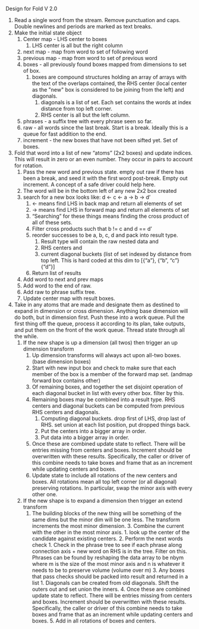 Design for Fold V 2.0

1. Read a single word from the stream. Remove punctuation and caps. Double newlines and periods are marked as text breaks.
2. Make the initial state object
    1. Center map - LHS center to boxes
        1. LHS center is all but the right column
    2. next map - map from word to set of following word
    3. previous map - map from word to set of previous word
    4. boxes - all previously found boxes mapped from dimensions to set of box.
        1. boxes are compound structures holding an array of arrays with the text of the overlaps contained, the RHS center (local center as the "new" box is considered to be joining from the left) and diagonals.
            1. diagonals is a list of set. Each set contains the words at index distance from top left corner.
            2. RHS center is all but the left column.
    5. phrases - a suffix tree with every phrase seen so far.
    5. raw - all words since the last break. Start is a break. Ideally this is a queue for fast addition to the end.
    6. increment - the new boxes that have not been sifted yet. Set of boxes.
3. Fold that word into a list of new “atoms” (2x2 boxes) and update indices. This will result in zero or an even number. They occur in pairs to account for rotation.
    1. Pass the new word and previous state. empty out raw if there has been a break, and seed it with the first word post-break. Empty out increment. A concept of a safe driver could help here.
    2. The word will be in the bottom left of any new 2x2 box created
    3. search for a new box looks like: d <- c <- a -> b -> d’
        1. <- means find LHS in back map and return all elements of set
        2. -> means find LHS in forward map and return all elements of set
        3. “Searching” for these things means finding the cross product of all of these sets. 
        4. Filter cross products such that b != c and d == d’
        5. reorder successes to be a, b, c, d and pack into result type.
            1. Result type will contain the raw nested data and
            2. RHS centers and
            3. current diagonal buckets (list of set indexed by distance from top left. This is hard coded at this dim to [{“a”}, {“b”, “c”} {“d”}]
        6. Return list of results
    5. Add word to next and prev maps
    6. Add word to the end of raw.
    6. Add raw to phrase suffix tree.
    8. Update center map with result boxes.
4. Take in any atoms that are made and designate them as destined to expand in dimension or cross dimension. Anything base dimension will do both, but in dimension first. Push these into a work queue. Pull the first thing off the queue, process it according to its plan, take outputs, and put them on the front of the work queue. Thread state through all the while.
    1. If the new shape is up a dimension (all twos) then trigger an up dimension transform
        1. Up dimension transforms will always act upon all-two boxes. (base dimension boxes)
        2. Start with new input box and check to make sure that each member of the box is a member of the forward map set. (andmap forward box contains other)
        3. Of remaining boxes, and together the set disjoint operation of each diagonal bucket in list with every other box. filter by this.
        4. Remaining boxes may be combined into a result type. RHS centers and diagonal buckets can be computed from previous RHS centers and diagonals.
            1. Computing diagonal buckets. drop first of LHS, drop last of RHS. set union at each list position, put dropped things back.
            2. Put the centers into a bigger array in order.
            3. Put data into a bigger array in order.
        5. Once these are combined update state to reflect. There will be entries missing from centers and boxes. Increment should be overwritten with these results. Specifically, the caller or driver of this combine needs to take boxes and frame that as an increment while updating centers and boxes.
        6. Update state to include all rotations of the new centers and boxes. All rotations mean all top left corner (or all diagonal) preserving rotations. In particular, swap the minor axis with every other one.
    2. If the new shape is to expand a dimension then trigger an extend transform
        1. The building blocks of the new thing will be something of the same dims but the minor dim will be one less. The transform increments the most minor dimension. 
            3. Combine the current with the other in the most minor axis.
                1. look up the center of the candidate against existing centers.
                2. Perform the next words check
                    1. Check in the phrase tree to see if each phrase along connection axis + new word on RHS is in the tree. Filter on this. Phrases can be found by reshaping the data array to be nbym where m is the size of the most minor axis and n is whatever it needs to be to preserve volume (volume over m)
                3. Any boxes that pass checks should be packed into result and returned in a list
                    1. Diagonals can be created from old diagonals. Shift the outers out and set union the inners.
            4. Once these are combined update state to reflect. There will be entries missing from centers and boxes. Increment should be overwritten with these results. Specifically, the caller or driver of this combine needs to take boxes and frame that as an increment while updating centers and boxes.
            5. Add in all rotations of boxes and centers.